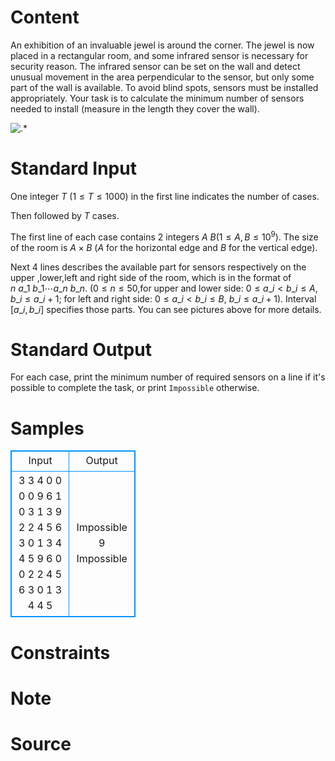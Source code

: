 
# Content

An exhibition of an invaluable jewel is around the corner. The jewel is now placed in a rectangular room, and some infrared sensor is necessary for security reason. The infrared sensor can be set on the wall and detect unusual movement in the area perpendicular to the sensor, but only some part of the wall is available. To avoid blind spots, sensors must be installed appropriately. Your task is to calculate the minimum number of sensors needed to install (measure in the length they cover the wall).

![.*](/source/lutece/sensor/img/aHR0cHM6Ly9hY20udWVzdGMuZWR1LmNuL21lZGlhL2ltYWdlL3Byb2JsZW0vMTA0LzIwMTQwMTI5MDA0MTAwMzIyNy5wbmc=.png)

# Standard Input

One integer $T$ ($1\leq T\leq 1000$) in the first line indicates the number of cases.

Then followed by $T$ cases.

The first line of each case contains $2$ integers $A$ $B$($1\leq A, B\leq 10^9$). The size of the room is $A\times B$ ($A$ for the horizontal edge and $B$ for the vertical edge).

Next $4$ lines describes the available part for sensors respectively on the upper ,lower,left and right side of the room, which is in the format of $n\ a\_1\ b\_1\cdots a\_n\ b\_n$. ($0\leq n\leq 50$,for upper and lower side: $0\leq a\_i < b\_i\leq A$, $b\_i\leq a\_{i+1}$; for left and right side: $0\leq a\_i < b\_i\leq B$, $b\_i\leq a\_{i+1}$). Interval $[a\_i, b\_i]$ specifies those parts. You can see pictures above for more details.

# Standard Output

For each case, print the minimum number of required sensors on a line if it's possible to complete the task, or print `Impossible` otherwise.

# Samples

<style>
        table,table tr th, table tr td { border:1px solid #0094ff; }
        table { width: 200px; min-height: 25px; line-height: 25px; text-align: center; border-collapse: collapse;}   
    </style>
<table>
	<tr>
		<td>Input</td>
		<td>Output</td>
	</tr>
<tr><td>3
3 4
0
0
0
0
9 6
1 0 3
1 3 9
2 2 4 5 6
3 0 1 3 4 4 5
9 6
0
0
2 2 4 5 6
3 0 1 3 4 4 5</td><td>Impossible
9
Impossible</td></tr></table>


# Constraints



# Note



# Source


